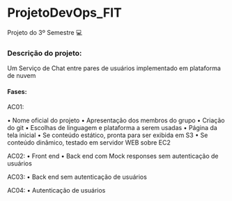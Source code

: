 # ProjetoDevOps_FIT

Projeto do 3º Semestre :computer:

### Descrição do projeto: 

Um Serviço de Chat entre pares de usuários implementado em plataforma de nuvem

#### Fases:

AC01:

• Nome oficial do projeto
• Apresentação dos membros do grupo
• Criação do git
• Escolhas de linguagem e plataforma a serem usadas
• Página da tela inicial • Se conteúdo estático, pronta para ser exibida em S3
• Se conteúdo dinâmico, testado em servidor WEB sobre EC2

AC02:
• Front end
• Back end com Mock responses sem autenticação de usuários

AC03:
• Back end sem autenticação de usuários

AC04:
• Autenticação de usuários
